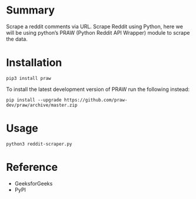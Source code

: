 # Summary
Scrape a reddit comments via URL. Scrape Reddit using Python, here we will be using python’s PRAW (Python Reddit API Wrapper) module to scrape the data.

# Installation
```
pip3 install praw
```
To install the latest development version of PRAW run the following instead:
```
pip install --upgrade https://github.com/praw-dev/praw/archive/master.zip
```
# Usage
```
python3 reddit-scraper.py
```
# Reference
- GeeksforGeeks
- PyPI
